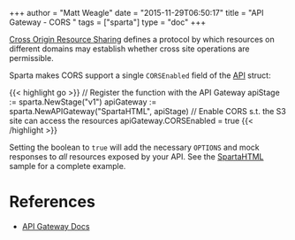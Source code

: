 +++
author = "Matt Weagle"
date = "2015-11-29T06:50:17"
title = "API Gateway - CORS "
tags = ["sparta"]
type = "doc"
+++

[Cross Origin Resource Sharing](https://en.wikipedia.org/wiki/Cross-origin_resource_sharing) defines a protocol by which resources on different domains may establish whether cross site operations are permissible.  

Sparta makes CORS support a single `CORSEnabled` field of the [API](https://godoc.org/github.com/mweagle/Sparta#API) struct:

{{< highlight go >}}
// Register the function with the API Gateway
apiStage := sparta.NewStage("v1")
apiGateway := sparta.NewAPIGateway("SpartaHTML", apiStage)
// Enable CORS s.t. the S3 site can access the resources
apiGateway.CORSEnabled = true
{{< /highlight >}}

Setting the boolean to `true` will add the necessary `OPTIONS` and mock responses to _all_ resources exposed by your API.  See the [SpartaHTML](/docs/s3site) sample for a complete example.

# References
  * [API Gateway Docs](http://docs.aws.amazon.com/apigateway/latest/developerguide/how-to-cors.html)
